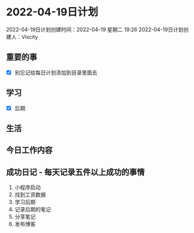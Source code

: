 # 2022-04-19日计划

2022-04-19日计划创建时间：2022-04-19 星期二  19:26
2022-04-19日计划创建人：Vixcity

## 重要的事
- [X] 别忘记给每日计划添加到目录里面去

## 学习
- [x] 后期

## 生活

## 今日工作内容

## 成功日记 - 每天记录五件以上成功的事情
1. 小程序启动
2. 找到工资数据
3. 学习后期
4. 记录后期的笔记
5. 分享笔记
6. 发布博客